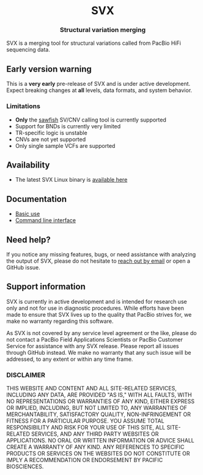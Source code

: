 <h1 align="center">SVX</h1>

<h3 align="center">Structural variation merging</h3>

SVX is a merging tool for structural variations called from PacBio HiFi sequencing data.

## Early version warning

This is a **very early** pre-release of SVX and is under active development. Expect breaking changes at **all** levels, data formats, and system behavior.

### Limitations

- **Only** the [sawfish](https://github.com/PacificBiosciences/sawfish) SV/CNV calling tool is currently supported
- Support for BNDs is currently very limited
- TR-specific logic is unstable
- CNVs are not yet supported
- Only single sample VCFs are supported

## Availability

- The latest SVX Linux binary is [available here](https://github.com/PacificBiosciences/svx/releases)

## Documentation

- [Basic use](docs/guide.md)
- [Command line interface](docs/cli.md)

## Need help?

If you notice any missing features, bugs, or need assistance with analyzing the
output of SVX, please do not hesitate to [reach out by email](mailto:tmokveld@pacificbiosciences.com)
or open a GitHub issue.

## Support information

SVX is currently in active development and is intended for research use only and not for use
in diagnostic procedures. While efforts have been made to ensure that SVX
lives up to the quality that PacBio strives for, we make no warranty regarding
this software.

As SVX is not covered by any service level agreement or the like, please do
not contact a PacBio Field Applications Scientists or PacBio Customer Service
for assistance with any SVX release. Please report all issues through GitHub
instead. We make no warranty that any such issue will be addressed, to any
extent or within any time frame.

### DISCLAIMER

THIS WEBSITE AND CONTENT AND ALL SITE-RELATED SERVICES, INCLUDING ANY DATA, ARE
PROVIDED "AS IS," WITH ALL FAULTS, WITH NO REPRESENTATIONS OR WARRANTIES OF ANY
KIND, EITHER EXPRESS OR IMPLIED, INCLUDING, BUT NOT LIMITED TO, ANY WARRANTIES
OF MERCHANTABILITY, SATISFACTORY QUALITY, NON-INFRINGEMENT OR FITNESS FOR A
PARTICULAR PURPOSE. YOU ASSUME TOTAL RESPONSIBILITY AND RISK FOR YOUR USE OF THIS
SITE, ALL SITE-RELATED SERVICES, AND ANY THIRD PARTY WEBSITES OR APPLICATIONS. NO
ORAL OR WRITTEN INFORMATION OR ADVICE SHALL CREATE A WARRANTY OF ANY KIND. ANY
REFERENCES TO SPECIFIC PRODUCTS OR SERVICES ON THE WEBSITES DO NOT CONSTITUTE OR
IMPLY A RECOMMENDATION OR ENDORSEMENT BY PACIFIC BIOSCIENCES.
